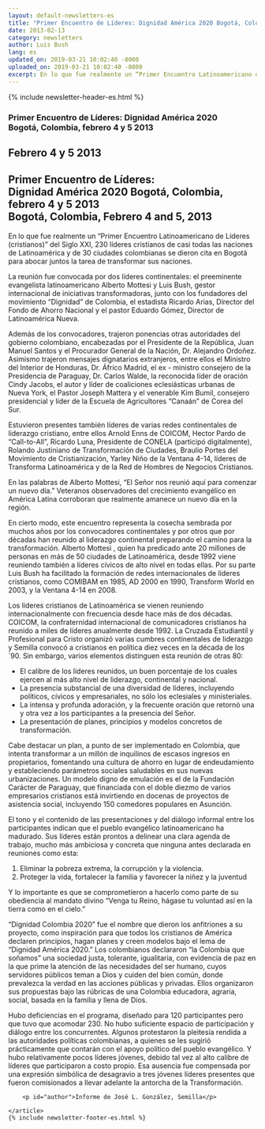 ```yaml
---
layout: default-newsletters-es
title: "Primer Encuentro de Líderes: Dignidad América 2020 Bogotá, Colombia, febrero 4 y 5 2013"
date: 2013-02-13
category: newsletters
author: Luis Bush
lang: es
updated_on: 2019-03-21 10:02:40 -8000
uploaded_on: 2019-03-21 10:02:40 -8000
excerpt: En lo que fue realmente un “Primer Encuentro Latinoamericano de Líderes (cristianos)” del Siglo XXI, 230 líderes cristianos de casi todas las naciones de Latinoamérica y de 30 ciudades colombianas se dieron cita en Bogotá para abocar juntos la tarea de transformar sus naciones.
---
```

<article class="document-container" data-publication-date="{{page.date}}" data-uploaded-on="{{page.uploaded_on}}" data-updated-on="{{page.updated_on}}" data-category="{{page.category}}">
<div id="newsletter">
{% include newsletter-header-es.html %}
	<article>
	    <h1>Primer Encuentro de Líderes: Dignidad América 2020<br>Bogotá, Colombia, febrero 4 y 5 2013</h1>
		<h2 id="article-date"><time datetime="2013-02-13">Febrero 4 y 5 2013</time></h2>
		<h2 class="subheading">Primer Encuentro de Líderes: <br>Dignidad América 2020
Bogotá, Colombia, febrero 4 y 5 2013<br>
Bogotá, Colombia, Febrero 4 and 5, 2013</h2>
		<p id="first-paragraph">En lo que fue realmente un “Primer Encuentro Latinoamericano de Líderes (cristianos)” del Siglo XXI, 230 líderes cristianos de casi todas las naciones de Latinoamérica y de 30 ciudades colombianas se dieron cita en Bogotá para abocar juntos la tarea de transformar sus naciones.</p>
		<p>La reunión fue convocada por dos líderes continentales: el preeminente evangelista latinoamericano Alberto Mottesi y Luis Bush, gestor internacional de iniciativas transformadoras, junto con los fundadores del movimiento “Dignidad” de Colombia, el estadista Ricardo Arias, Director del Fondo de Ahorro Nacional  y el pastor Eduardo Gómez, Director de Latinoamérica Nueva. </p>
		<p>Además de los convocadores, trajeron ponencias otras autoridades del gobierno colombiano, encabezadas por el Presidente de la República, Juan Manuel Santos y el Procurador General de la Nación, Dr. Alejandro Ordoñez. Asimismo trajeron mensajes dignatarios extranjeros, entre ellos el Ministro del Interior de Honduras, Dr. Áfrico Madrid, el ex - ministro consejero de la Presidencia de Paraguay, Dr. Carlos Walde, la reconocida líder de oración Cindy Jacobs, el autor y líder de coaliciones eclesiásticas urbanas de Nueva York, el Pastor Joseph Mattera y el venerable Kim Bumil, consejero presidencial y líder de la Escuela de Agricultores “Canaán” de Corea del Sur.</p>
		<p>Estuvieron presentes también líderes de varias redes continentales de liderazgo cristiano, entre ellos Arnold Enns de COICOM, Hector Pardo de “Call-to-All”, Ricardo Luna, Presidente de CONELA (participó digitalmente), Rolando Justiniano de Transformación de Ciudades, Braulio Portes del Movimiento de Cristianización, Yarley Niño de la Ventana 4-14, líderes de Transforma Latinoamérica y de la Red de Hombres de Negocios Cristianos.
</p>
		<p>En las palabras de Alberto Mottesi, “El Señor nos reunió aquí para comenzar un nuevo día.”  Veteranos observadores del crecimiento evangélico en América Latina corroboran que realmente amanece un nuevo día en la región.</p>
		<p>En cierto modo, este encuentro representa la cosecha sembrada por muchos años por los convocadores continentales y por otros que por décadas han reunido al liderazgo continental preparando el camino para la transformación.  Alberto Mottesi , quien ha predicado ante 20 millones de personas en más de 50 ciudades de Latinoamérica, desde 1992 viene reuniendo también a líderes cívicos de alto nivel en todas ellas.  Por su parte Luis Bush ha facilitado la formación de redes internacionales de líderes cristianos, como COMIBAM en 1985, AD 2000 en 1990, Transform World en 2003, y la Ventana 4-14 en 2008.</p>
		<p>Los líderes cristianos de Latinoamérica se vienen reuniendo internacionalmente con frecuencia desde hace más de dos décadas.  COICOM, la confraternidad internacional de comunicadores cristianos ha reunido a miles de líderes anualmente desde 1992.  La Cruzada Estudiantil y Profesional para Cristo organizó varias cumbres continentales de liderazgo y Semilla convocó a cristianos en política diez veces en la década de los ´90.  Sin embargo, varios elementos distinguen esta reunión de otras 80:</p>
		<ul>
			<li>El calibre de los líderes reunidos, un buen porcentaje de los cuales ejercen al más alto nivel de liderazgo, continental y nacional.</li>
			<li>La presencia substancial de una diversidad de líderes, incluyendo políticos, cívicos y empresariales, no sólo los eclesiales y ministeriales.</li>
			<li>La intensa y profunda adoración, y la frecuente oración que retornó una y otra vez a los participantes a la presencia del Señor.</li>
			<li>La presentación de planes, principios y modelos concretos de transformación.</li>
		</ul>
		<p>Cabe destacar un plan, a punto de ser implementado en Colombia, que intenta transformar a un millón de inquilinos de escasos ingresos en propietarios, fomentando una cultura de ahorro en lugar de endeudamiento y estableciendo parámetros sociales saludables en sus nuevas urbanizaciones. Un modelo digno de emulación es el de la Fundación Carácter de Paraguay, que financiada con el doble diezmo de varios empresarios cristianos está invirtiendo en docenas de proyectos de asistencia social, incluyendo 150 comedores populares en Asunción.</p>
		<p>El tono y el contenido de las presentaciones y del diálogo informal entre los participantes indican que el pueblo evangélico latinoamericano ha madurado.  Sus líderes están prontos a delinear una clara agenda de trabajo, mucho más ambiciosa y concreta que ninguna antes declarada en reuniones como esta: </p>
		<ol>
			<li>Eliminar la pobreza extrema, la corrupción y la violencia.</li>
			<li>Proteger la vida, fortalecer la familia y favorecer la niñez y la juventud</li>
		</ol>
		<p>Y lo importante es que se comprometieron a hacerlo como parte de su obediencia al mandato divino “Venga tu Reino, hágase tu voluntad así en la tierra como en el cielo.” </p>
		<p>“Dignidad Colombia 2020” fue el nombre que dieron los anfitriones a su proyecto, como inspiración para que todos los cristianos de América declaren principios, hagan planes y creen modelos bajo el lema de “Dignidad América 2020.”  Los colombianos declararon “la Colombia que soñamos” una sociedad justa, tolerante, igualitaria, con evidencia de paz en la que prime la atención de las necesidades del ser humano, cuyos servidores públicos teman a Dios y cuiden del bien común, donde prevalezca la verdad en las acciones públicas y privadas.  Ellos organizaron sus propuestas bajo las rúbricas de una Colombia educadora, agraria, social, basada en la familia y llena de Dios.</p>
		<p>Hubo deficiencias en el programa, diseñado para 120 participantes pero que tuvo que acomodar 230.  No hubo suficiente espacio de participación y diálogo entre los concurrentes.  Algunos protestaron la pleitesía rendida a las autoridades políticas colombianas, a quienes se les sugirió prácticamente que contarán con el apoyo político del pueblo evangélico.  Y hubo relativamente pocos líderes jóvenes, debido tal vez al alto calibre de líderes que participaron a costo propio.  Esa ausencia fue compensada por una expresión simbólica de desagravio a tres jóvenes líderes presentes que fueron comisionados a llevar adelante la antorcha de la Transformación.</p>

		<p id="author">Informe de José L. González, Semilla</p>

	</article>
	{% include newsletter-footer-es.html %}
</div>
</article>
